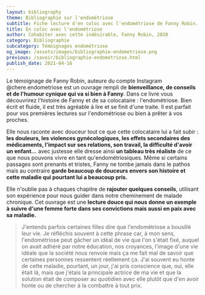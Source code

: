 ```yaml
---
layout: bibliography
theme: Bibliographie sur l'endométriose
subtitle: Fiche lecture d'en coloc avec l'endométriose de Fanny Robin.
title: En coloc avec l'endométriose
author: Cohabiter avec cette indésirable, Fanny Robin, 2020
category: Bibliographie
subcategory: Témoignages endométriose
og_image: /assets/images/bibliographie-endometriose.png
previous: /savoir/bibliographie-endometriose.html
publish_date: 2021-04-16
---
```


Le témoignage de Fanny Robin, auteure du compte Instagram @chere.endometriose est un ouvrage rempli de **bienveillance, de conseils et de l'humour cynique qui va si bien à Fanny**. Dans ce livre vous découvrirez l'histoire de Fanny et de sa colocataire : l'endométriose. Bien écrit et fluide, il est très agréable à lire et se finit d'une traite. Il est parfait pour vos premières lectures sur l'endométriose ou bien à prêter à vos proches.

Elle nous raconte avec douceur tout ce que cette colocataire lui a fait subir : **les douleurs, les violences gynécologiques, les effets secondaires des médicaments, l'impact sur ses relations, son travail, la difficulté d'avoir un enfant…** avec justesse elle dresse ainsi **un tableau très réaliste** de ce que nous pouvons vivre en tant qu'endométriosiques. Même si certains passages sont prenants et tristes, Fanny ne tombe jamais dans le pathos mais au contraire **garde beaucoup de douceurs envers son histoire et cette maladie qui pourtant lui a beaucoup pris.**

Elle n'oublie pas à chaques chapitre de **rajouter quelques conseils**, utilisant son expérience pour nous guider dans notre cheminement de malade chronique. Cet ouvrage est une **lecture douce qui nous donne un exemple à suivre d'une femme forte dans ses convictions mais aussi en paix avec sa maladie.**

>J'entends parfois certaines filles dire que l'endométriose a bousillé leur vie. Je réfléchis souvent à cette phrase car, à mon sens, l'endométriose peut gâcher un idéal de vie que l'on s'était fixé, auquel on avait adhéré par notre éducation, nos croyances, l'image d'une vie idéale que la société nous renvoie mais ça me fait mal de savoir que certaines personnes ressentent réellement ça. J'ai souvent eu honte de cette maladie, pourtant, un jour, j'ai pris conscience que, oui, elle était là, mais que j'étais la principale actrice de ma vie et que la solution était de composer au quotidien avec elle plutôt que d'en avoir honte ou de chercher à la combattre à tout prix.